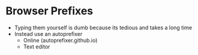 # Browser Prefixes

- Typing them yourself is dumb because its tedious and takes a long time
- Instead use an autoprefixer
	- Online (autoprefixer.github.io)
	- Text editor